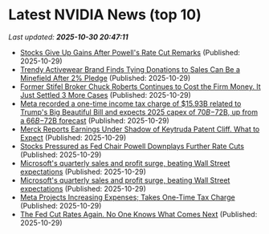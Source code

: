 # Latest NVIDIA News (top 10)
_Last updated: **2025-10-30 20:47:11**_

- [Stocks Give Up Gains After Powell's Rate Cut Remarks](https://www.newser.com/story/377746/stocks-give-up-gains-after-powells-rate-cut-remarks.html) (Published: 2025-10-29)
- [Trendy Activewear Brand Finds Tying Donations to Sales Can Be a Minefield After 2% Pledge](https://biztoc.com/x/57ebfa656e9d4f95) (Published: 2025-10-29)
- [Former Stifel Broker Chuck Roberts Continues to Cost the Firm Money. It Just Settled 3 More Cases](https://biztoc.com/x/dfafaa8479e3917b) (Published: 2025-10-29)
- [Meta recorded a one-time income tax charge of $15.93B related to Trump's Big Beautiful Bill and expects 2025 capex of $70B-$72B, up from a $66B-$72B forecast](https://biztoc.com/x/8141c23454b9eca9) (Published: 2025-10-29)
- [Merck Reports Earnings Under Shadow of Keytruda Patent Cliff. What to Expect](https://biztoc.com/x/3f90fb1091c8276c) (Published: 2025-10-29)
- [Stocks Pressured as Fed Chair Powell Downplays Further Rate Cuts](https://biztoc.com/x/ffaa6bb382e29744) (Published: 2025-10-29)
- [Microsoft's quarterly sales and profit surge, beating Wall Street expectations](https://www.seattlepi.com/business/article/microsoft-s-quarterly-sales-and-profit-surge-21127363.php) (Published: 2025-10-29)
- [Microsoft's quarterly sales and profit surge, beating Wall Street expectations](https://abcnews.go.com/Technology/wireStory/microsofts-quarterly-sales-profit-surge-beating-wall-street-126994626) (Published: 2025-10-29)
- [Meta Projects Increasing Expenses; Takes One-Time Tax Charge](https://biztoc.com/x/6d5cd329245fc09c) (Published: 2025-10-29)
- [The Fed Cut Rates Again. No One Knows What Comes Next](https://biztoc.com/x/9c20eae061bfc8b2) (Published: 2025-10-29)
